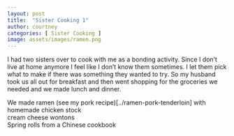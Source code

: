 ```yaml
---
layout: post
title:  "Sister Cooking 1"
author: courtney
categories: [ Sister Cooking ]
image: assets/images/ramen.png
---
```

I had two sisters over to cook with me as a bonding activity. Since I don’t live at home anymore I feel like I don’t know them sometimes. I let them pick what to make if there was something they wanted to try. So my husband took us all out for breakfast and then went shopping for the groceries we needed and we made lunch and dinner.

We made ramen (see my pork recipe)[../ramen-pork-tenderloin] with homemade chicken stock  
cream cheese wontons  
Spring rolls from a Chinese cookbook
